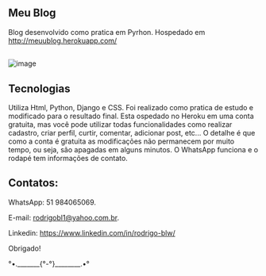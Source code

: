 ## Meu Blog

Blog desenvolvido como pratica em Pyrhon. Hospedado em http://meuublog.herokuapp.com/

##
![image](https://user-images.githubusercontent.com/87920248/150442304-30cc67af-5496-4387-b0be-d400c41b855b.png)


## Tecnologias

Utiliza Html, Python, Django e CSS. Foi realizado como pratica de estudo e modificado para o resultado final. Esta ospedado no Heroku em uma conta gratuita, mas você pode utilizar todas funcionalidades como realizar cadastro, criar perfil, curtir, comentar, adicionar post, etc...
O detalhe é que como a conta é gratuita as modificações não permanecem por muito tempo, ou seja, são apagadas em alguns minutos.
O WhatsApp funciona e o rodapé tem informações de contato.

## Contatos:

WhatsApp: 51 984065069.

E-mail: rodrigobl1@yahoo.com.br.

Linkedin: https://www.linkedin.com/in/rodrigo-blw/

Obrigado!

°•._______{°-°}________.•°
